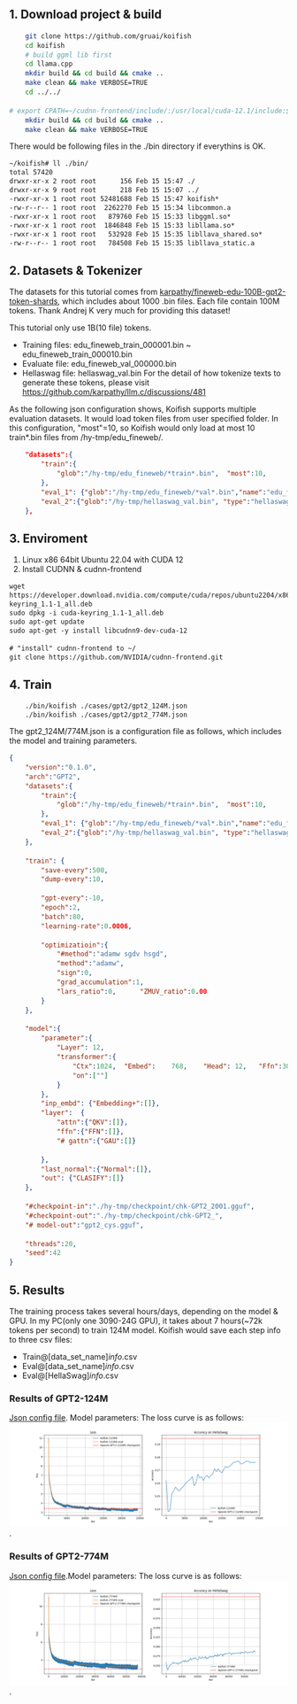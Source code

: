 
## 1. Download project & build
```bash
    git clone https://github.com/gruai/koifish
    cd koifish
    # build ggml lib first
    cd llama.cpp
    mkdir build && cd build && cmake .. 
    make clean && make VERBOSE=TRUE
    cd ../../

# export CPATH=~/cudnn-frontend/include/:/usr/local/cuda-12.1/include:$CPATH        # maybe need this to export CPATH
    mkdir build && cd build && cmake ..
    make clean && make VERBOSE=TRUE
```
There would be following files in the ./bin directory if everythins is OK.
```shell
~/koifish# ll ./bin/
total 57420
drwxr-xr-x 2 root root      156 Feb 15 15:47 ./
drwxr-xr-x 9 root root      218 Feb 15 15:07 ../
-rwxr-xr-x 1 root root 52481688 Feb 15 15:47 koifish*
-rw-r--r-- 1 root root  2262270 Feb 15 15:34 libcommon.a
-rwxr-xr-x 1 root root   879760 Feb 15 15:33 libggml.so*
-rwxr-xr-x 1 root root  1846848 Feb 15 15:33 libllama.so*
-rwxr-xr-x 1 root root   532928 Feb 15 15:35 libllava_shared.so*
-rw-r--r-- 1 root root   784508 Feb 15 15:35 libllava_static.a
```

## 2. Datasets & Tokenizer   

The datasets for this tutorial comes from [karpathy/fineweb-edu-100B-gpt2-token-shards](https://huggingface.co/datasets/karpathy/fineweb-edu-100B-gpt2-token-shards), which includes about 1000 .bin files. Each file contain 100M tokens.    Thank Andrej K very much for providing this dataset!

This tutorial only use 1B(10 file) tokens.
* Training files:        edu_fineweb_train_000001.bin ~ edu_fineweb_train_000010.bin
* Evaluate file:         edu_fineweb_val_000000.bin
* Hellaswag file:        hellaswag_val.bin
For the detail of how tokenize texts to generate these tokens, please visit https://github.com/karpathy/llm.c/discussions/481 

As the following json configuration shows, Koifish supports multiple evaluation datasets. It would load token files from user specified folder. In this configuration, "most"=10, so Koifish would only load at most 10 train*.bin files from /hy-tmp/edu_fineweb/. 
```json
    "datasets":{
        "train":{
            "glob":"/hy-tmp/edu_fineweb/*train*.bin",  "most":10,        "name":"edu_fineweb1B"
        },
        "eval_1": {"glob":"/hy-tmp/edu_fineweb/*val*.bin","name":"edu_fineweb1B","eval-every":100        },
        "eval_2":{"glob":"/hy-tmp/hellaswag_val.bin", "type":"hellaswag","eval-every":500        }
    },
```

## 3. Enviroment
1) Linux x86 64bit Ubuntu 22.04 with CUDA 12
2) Install CUDNN & cudnn-frontend
```shell
wget https://developer.download.nvidia.com/compute/cuda/repos/ubuntu2204/x86_64/cuda-keyring_1.1-1_all.deb
sudo dpkg -i cuda-keyring_1.1-1_all.deb
sudo apt-get update
sudo apt-get -y install libcudnn9-dev-cuda-12

# "install" cudnn-frontend to ~/
git clone https://github.com/NVIDIA/cudnn-frontend.git
```

## 4. Train 
```shell
    ./bin/koifish ./cases/gpt2/gpt2_124M.json
    ./bin/koifish ./cases/gpt2/gpt2_774M.json
```
The gpt2_124M/774M.json is a configuration file as follows, which includes the model and training parameters.
```json
{        
    "version":"0.1.0",     
    "arch":"GPT2",
    "datasets":{
        "train":{
            "glob":"/hy-tmp/edu_fineweb/*train*.bin",  "most":10,        "name":"edu_fineweb1B"
        },
        "eval_1": {"glob":"/hy-tmp/edu_fineweb/*val*.bin","name":"edu_fineweb1B","eval-every":100        },
        "eval_2":{"glob":"/hy-tmp/hellaswag_val.bin", "type":"hellaswag","eval-every":500        }
    },
    
    "train": {
        "save-every":500,
        "dump-every":10,
        
        "gpt-every":-10,
        "epoch":2,
        "batch":80,
        "learning-rate":0.0006,  

        "optimizatioin":{
            "#method":"adamw sgdv hsgd",
            "method":"adamw",
            "sign":0,
            "grad_accumulation":1,
            "lars_ratio":0,      "ZMUV_ratio":0.00    
        }              
    },  

    "model":{      
        "parameter":{
            "Layer": 12,  
            "transformer":{
                "Ctx":1024,  "Embed":    768,    "Head": 12,   "Ffn":3072,
                "on":[""]
            }
        },  
        "inp_embd": {"Embedding+":[]},    
        "layer":  {      
            "attn":{"QKV":[]},               
            "ffn":{"FFN":[]},       
            "# gattn":{"GAU":[]}
                                  
        },
        "last_normal":{"Normal":[]},
        "out": {"CLASIFY":[]}
    },

    "#checkpoint-in":"./hy-tmp/checkpoint/chk-GPT2_2001.gguf",
    "#checkpoint-out":"./hy-tmp/checkpoint/chk-GPT2_",
    "# model-out":"gpt2_cys.gguf",    

    "threads":20,            
    "seed":42
}
```
   
## 5. Results
The training process takes several hours/days, depending on the model & GPU. In my PC(only one 3090-24G GPU), it takes about 7 hours(~72k tokens per second) to train 124M model.
Koifish would save each step info to three csv files:
* Train@[data_set_name]_info_.csv 
* Eval@[data_set_name]_info_.csv 
* Eval@[HellaSwag]_info_.csv

### Results of GPT2-124M 
[Json config file](./gpt2/gpt2_124M.json). Model parameters:
    The loss curve is as follows:
![Training curves & results](./gpt2_124M_losscurve.png).

   
### Results of GPT2-774M 
[Json config file](./gpt2/gpt2_774M.json).Model parameters:
The loss curve is as follows:
![Training curves & results](./gpt2_774M_losscurve.png).